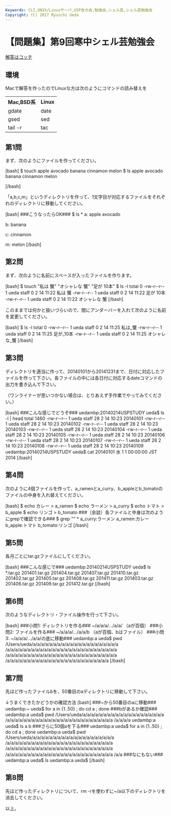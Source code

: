 ```yaml
---
Keywords: CLI,UNIX/Linuxサーバ,USP友の会,勉強会,シェル芸,シェル芸勉強会
Copyright: (C) 2017 Ryuichi Ueda
---
```


# 【問題集】第9回寒中シェル芸勉強会
<span style="size:32px"><a href="http://blog.ueda.asia/?p=1955" target="_blank">解答はコッチ</a></span>

<h2>環境</h2>

Macで解答を作ったのでLinuxな方は次のようにコマンドの読み替えを

<table>
 <tr>
 <th>Mac,BSD系</th>
 <th>Linux</th>
 </tr>
 <tr>
 <td>gdate</td>
 <td>date</td>
 </tr>
 <tr>
 <td>gsed</td>
 <td>sed</td>
 </tr>
 <tr>
 <td>tail -r</td>
 <td>tac</td>
 </tr>
</table>


<h2>第1問</h2>

まず、次のようにファイルを作ってください。

[bash]
$ touch apple avocado banana cinnamon melon
$ ls
apple avocado banana cinnamon melon

[/bash]

<!--more-->

「a,b,c,m」というディレクトリを作って、1文字目が対応するファイルをそれぞれのディレクトリに移動してください。

[bash]
###こうなったらOK###
$ ls *
a:
apple avocado
 
b:
banana
 
c:
cinnamon
 
m:
melon
[/bash]
<h2>第2問</h2>

まず、次のように名前にスペースが入ったファイルを作ります。

[bash]
$ touch &quot;私は 蟹&quot; &quot;オシャレな 蟹&quot; &quot;足が 10本&quot;
$ ls -l
total 0
-rw-r--r-- 1 ueda staff 0 2 14 11:22 私は 蟹
-rw-r--r-- 1 ueda staff 0 2 14 11:22 足が 10本
-rw-r--r-- 1 ueda staff 0 2 14 11:22 オシャレな 蟹
[/bash]

このままでは何かと扱いづらいので、間にアンダーバーを入れて次のように名前を変更してください。

[bash]
$ ls -l
total 0
-rw-r--r-- 1 ueda staff 0 2 14 11:25 私は_蟹
-rw-r--r-- 1 ueda staff 0 2 14 11:25 足が_10本
-rw-r--r-- 1 ueda staff 0 2 14 11:25 オシャレな_蟹
[/bash]

<h2>第3問</h2>

ディレクトリを適当に作って、20140101から20141231まで、日付に対応したファイルを作って下さい。各ファイルの中には各日付に対応するdateコマンドの出力を書き込んで下さい。

（ワンライナーが思いつかない場合は、とりあえず手作業でやってみてください。）

[bash]
###こんな感じでどうぞ###
uedambp:20140214USPSTUDY ueda$ ls -l | head
total 1460
-rw-r--r-- 1 ueda staff 28 2 14 10:23 20140101
-rw-r--r-- 1 ueda staff 28 2 14 10:23 20140102
-rw-r--r-- 1 ueda staff 28 2 14 10:23 20140103
-rw-r--r-- 1 ueda staff 28 2 14 10:23 20140104
-rw-r--r-- 1 ueda staff 28 2 14 10:23 20140105
-rw-r--r-- 1 ueda staff 28 2 14 10:23 20140106
-rw-r--r-- 1 ueda staff 28 2 14 10:23 20140107
-rw-r--r-- 1 ueda staff 28 2 14 10:23 20140108
-rw-r--r-- 1 ueda staff 28 2 14 10:23 20140109
uedambp:20140214USPSTUDY ueda$ cat 20140101
水 1 1 00:00:00 JST 2014
[/bash]

<h2>第4問</h2>

次のように4個ファイルを作って、a_ramenとa_curry、b_appleとb_tomatoのファイルの中身を入れ替えてください。

[bash]
$ echo カレー &gt; a_ramen
$ echo ラーメン &gt; a_curry
$ echo トマト &gt; b_apple
$ echo リンゴ &gt; b_tomato
###（余談）各ファイルと中身は次のようにgrepで確認できる###
$ grep &quot;&quot; *
a_curry:ラーメン
a_ramen:カレー
b_apple:トマト
b_tomato:リンゴ
[/bash]


<h2>第5問</h2>

各月ごとにtar.gzファイルにしてください。

[bash]
###こんな感じで###
uedambp:20140214USPSTUDY ueda$ ls *.tar.gz
201401.tar.gz 201404.tar.gz 201407.tar.gz 201410.tar.gz
201402.tar.gz 201405.tar.gz 201408.tar.gz 201411.tar.gz
201403.tar.gz 201406.tar.gz 201409.tar.gz 201412.tar.gz
[/bash]

<h2>第6問</h2>

次のようなディレクトリ・ファイル操作を行って下さい。

[bash]
###小問1: ディレクトリを作る###
 ~/a/a/a/.../a/a/ （aが百個）
###小問2: ファイルを作る###
 ~/a/a/a/.../a/a/b （aが百個、bはファイル）
###小問3: ~/a/a/a/.../a/a/の底に移動###
uedambp:a ueda$ pwd
/Users/ueda/a/a/a/a/a/a/a/a/a/a/a/a/a/a/a/a/a/a/a/a/a
/a/a/a/a/a/a/a/a/a/a/a/a/a/a/a/a/a/a/a/a/a/a/a/a/a/a/a
/a/a/a/a/a/a/a/a/a/a/a/a/a/a/a/a/a/a/a/a/a/a/a/a/a/a/a
/a/a/a/a/a/a/a/a/a/a/a/a/a/a/a/a/a/a/a/a/a/a/a/a/a
[/bash]



<h2>第7問</h2>

先ほど作ったファイルbを、50番目のaディレクトリに移動して下さい。

↓うまくできたかどうかの確認方法
[bash]
###~から50番目のaに移動###
uedambp:~ ueda$ for a in {1..50} ; do cd a ; done
###bがあるか確認###
uedambp:a ueda$ pwd
/Users/ueda/a/a/a/a/a/a/a/a/a/a/a/a/a/a/a/a/a/a/a/a
/a/a/a/a/a/a/a/a/a/a/a/a/a/a/a/a/a/a/a/a/a/a/a/a/a/a
/a/a/a/a
uedambp:a ueda$ ls
a b
###さらに50個aを下る###
uedambp:a ueda$ for a in {1..50} ; do cd a ; done
uedambp:a ueda$ pwd
/Users/ueda/a/a/a/a/a/a/a/a/a/a/a/a/a/a/a/a/a/a/a/a
/a/a/a/a/a/a/a/a/a/a/a/a/a/a/a/a/a/a/a/a/a/a/a/a/a/a
/a/a/a/a/a/a/a/a/a/a/a/a/a/a/a/a/a/a/a/a/a/a/a/a/a/a
/a/a/a/a/a/a/a/a/a/a/a/a/a/a/a/a/a/a/a/a/a/a/a/a/a/a
/a/a
###なにもない###
uedambp:a ueda$ ls
uedambp:a ueda$ 
[/bash]

<h2>第8問</h2>

先ほど作ったディレクトリについて、rm -rを使わずに~/a以下のディレクトリを消去してください。


以上。
